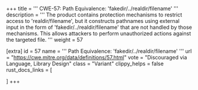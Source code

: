 +++
title = '''
CWE-57: Path Equivalence: 'fakedir/../realdir/filename'
'''
description	= '''
The product contains protection mechanisms to restrict access to 'realdir/filename', but it constructs pathnames using external input in the form of 'fakedir/../realdir/filename' that are not handled by those mechanisms. This allows attackers to perform unauthorized actions against the targeted file.
'''
weight = 57

[extra]
id = 57
name = '''
Path Equivalence: 'fakedir/../realdir/filename'
'''
url = "https://cwe.mitre.org/data/definitions/57.html"
vote = "Discouraged via Language, Library Design"
class = "Variant"
clippy_helps = false
rust_docs_links = [
	
]
+++
